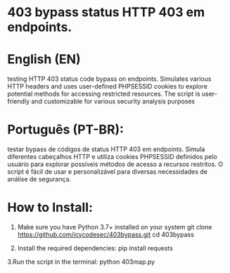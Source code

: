 # 403 bypass status HTTP 403 em endpoints.
# English (EN)
 testing HTTP 403 status code bypass on endpoints. Simulates various HTTP headers and uses user-defined PHPSESSID cookies to explore potential methods for accessing restricted resources. The script is user-friendly and customizable for various security analysis purposes

 # Português (PT-BR):
testar bypass de códigos de status HTTP 403 em endpoints. Simula diferentes cabeçalhos HTTP e utiliza cookies PHPSESSID definidos pelo usuário para explorar possíveis métodos de acesso a recursos restritos. O script é fácil de usar e personalizável para diversas necessidades de análise de segurança.

# How to Install:
1. Make sure you have Python 3.7+ installed on your system
git clone https://github.com/icycodesec/403bypass.git
cd 403bypass

3. Install the required dependencies:
pip install requests

3.Run the script in the terminal:
python 403map.py
